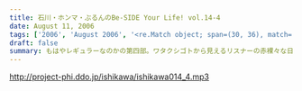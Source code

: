 ```yaml
---
title: 石川・ホンマ・ぶるんのBe-SIDE Your Life! vol.14-4
date: August 11, 2006
tags: ['2006', 'August 2006', '<re.Match object; span=(30, 36), match='vol.14'>']
draft: false
summary: もはやレギュラーなのかの第四部。ワタクシゴトから見えるリスナーの赤裸々な日々。そして、ツナガッテいる感じ・・・隣にいる輩がビーサイリスナー・・・そんな現実があるんだぁとスタッフ共々驚嘆の毎日毎週です。富士山土産の当選者発表もあるよ〜〜〜〜NAMAE
---
```


http://project-phi.ddo.jp/ishikawa/ishikawa014_4.mp3
